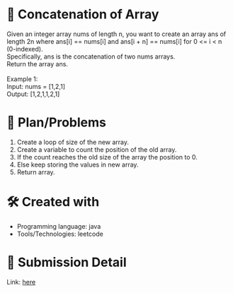 
# 💼 Concatenation of Array<a name="about-project"></a>
Given an integer array nums of length n, you want to create an array ans of length 2n where ans[i] == nums[i] and ans[i + n] == nums[i] for 0 <= i < n (0-indexed).
<br>
Specifically, ans is the concatenation of two nums arrays.
<br>
Return the array ans.
<br><br>
Example 1:
<br>
Input: nums = [1,2,1]<br>
Output: [1,2,1,1,2,1]

# 📜 Plan/Problems
1. Create a loop of size of the new array.
2. Create a variable to count the position of the old array.
3. If the count reaches the old size of the array the position to 0.
4. Else keep storing the values in new array.
5. Return array.

# 🛠 Created with
- Programming language: java
- Tools/Technologies: leetcode

# 💎 Submission Detail
Link: [here](https://leetcode.com/submissions/detail/1113298406/)
